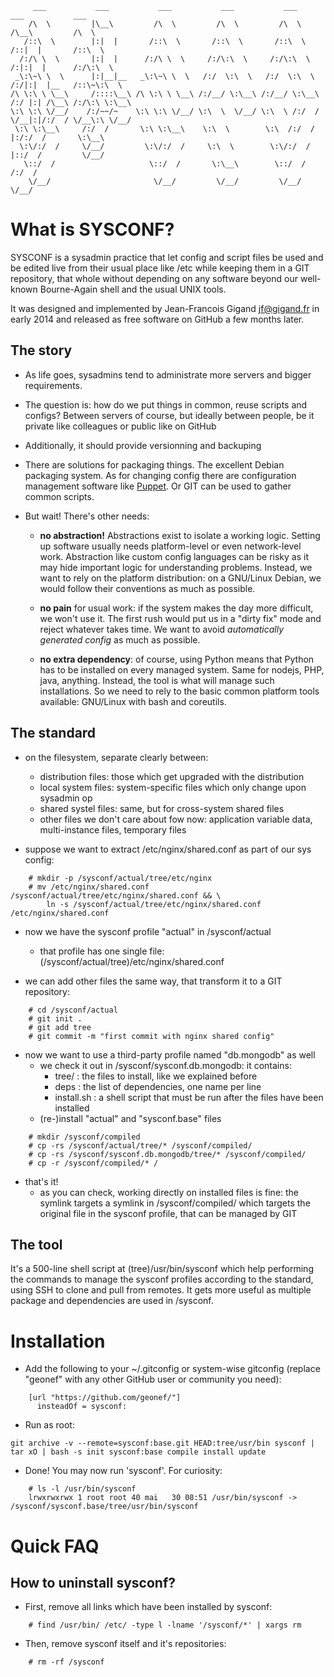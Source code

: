         ___           ___           ___           ___           ___           ___           ___     
        /\  \         |\__\         /\  \         /\  \         /\  \         /\__\         /\  \    
       /::\  \        |:|  |       /::\  \       /::\  \       /::\  \       /::|  |       /::\  \   
      /:/\ \  \       |:|  |      /:/\ \  \     /:/\:\  \     /:/\:\  \     /:|:|  |      /:/\:\  \  
     _\:\~\ \  \      |:|__|__   _\:\~\ \  \   /:/  \:\  \   /:/  \:\  \   /:/|:|  |__   /::\~\:\  \ 
    /\ \:\ \ \__\     /::::\__\ /\ \:\ \ \__\ /:/__/ \:\__\ /:/__/ \:\__\ /:/ |:| /\__\ /:/\:\ \:\__\
    \:\ \:\ \/__/    /:/~~/~    \:\ \:\ \/__/ \:\  \  \/__/ \:\  \ /:/  / \/__|:|/:/  / \/__\:\ \/__/
     \:\ \:\__\     /:/  /       \:\ \:\__\    \:\  \        \:\  /:/  /      |:/:/  /       \:\__\  
      \:\/:/  /     \/__/         \:\/:/  /     \:\  \        \:\/:/  /       |::/  /         \/__/  
       \::/  /                     \::/  /       \:\__\        \::/  /        /:/  /                 
        \/__/                       \/__/         \/__/         \/__/         \/__/                  
  


What is SYSCONF?
================

SYSCONF is a sysadmin practice that let config and script files be used and
be edited live from their usual place like /etc while keeping them in a GIT
repository, that whole without depending on any software beyond our well-known
Bourne-Again shell and the usual UNIX tools.

It was designed and implemented by Jean-Francois Gigand <jf@gigand.fr> in
early 2014 and released as free software on GitHub a few months later.


The story
---------
* As life goes, sysadmins tend to administrate more servers and bigger requirements.

* The question is: how do we put things in common, reuse scripts and configs? Between servers of course, but ideally between people, be it private like colleagues or public like on GitHub

* Additionally, it should provide versionning and backuping

* There are solutions for packaging things. The excellent Debian packaging system. As for changing config there are configuration management software like [Puppet](http://puppetlabs.com/). Or GIT can be used to gather common scripts.

* But wait! There's other needs:

  * **no abstraction!** Abstractions exist to isolate a working logic. Setting up software usually needs platform-level or even network-level work. Abstraction like custom config languages can be risky as it may hide important logic for understanding problems. Instead, we want to rely on the platform distribution: on a GNU/Linux Debian, we would follow their conventions as much as possible.

  * **no pain** for usual work: if the system makes the day more difficult, we won't use it. The first rush would put us in a "dirty fix" mode and reject whatever takes time. We want to avoid *automatically generated config* as much as possible.

  * **no extra dependency**: of course, using Python means that Python has to be installed on every managed system. Same for nodejs, PHP, java, anything. Instead, the tool is what will manage such installations. So we need to rely to the basic common platform tools available: GNU/Linux with bash and coreutils.


The standard
------------
* on the filesystem, separate clearly between:
  * distribution files: those which get upgraded with the distribution
  * local system files: system-specific files which only change upon sysadmin op
  * shared systel files: same, but for cross-system shared files
  * other files we don't care about fow now: application variable data, multi-instance files, temporary files

* suppose we want to extract /etc/nginx/shared.conf as part of our sys config:
```
    # mkdir -p /sysconf/actual/tree/etc/nginx
    # mv /etc/nginx/shared.conf /sysconf/actual/tree/etc/nginx/shared.conf && \
        ln -s /sysconf/actual/tree/etc/nginx/shared.conf /etc/nginx/shared.conf
```
* now we have the sysconf profile "actual" in /sysconf/actual
  * that profile has one single file: (/sysconf/actual/tree)/etc/nginx/shared.conf

* we can add other files the same way, that transform it to a GIT repository:
```
    # cd /sysconf/actual
    # git init .
    # git add tree
    # git commit -m "first commit with nginx shared config"
```

* now we want to use a third-party profile named "db.mongodb" as well
  * we check it out in /sysconf/sysconf.db.mongodb: it contains:
    * tree/ : the files to install, like we explained before
    * deps : the list of dependencies, one name per line
    * install.sh : a shell script that must be run after the files have been installed
  * (re-)install "actual" and "sysconf.base" files
```
    # mkdir /sysconf/compiled
    # cp -rs /sysconf/actual/tree/* /sysconf/compiled/
    # cp -rs /sysconf/sysconf.db.mongodb/tree/* /sysconf/compiled/
    # cp -r /sysconf/compiled/* /
```
  * that's it!
    * as you can check, working directly on installed files is fine: the symlink targets a symlink in /sysconf/compiled/ which targets the original file in the sysconf profile, that can be managed by GIT


The tool
--------
It's a 500-line shell script at (tree)/usr/bin/sysconf which help performing the commands to manage the sysconf profiles according to the standard, using SSH to clone and pull from remotes. It gets more useful as multiple package and dependencies are used in /sysconf.


Installation
============

* Add the following to your ~/.gitconfig or system-wise gitconfig (replace "geonef" with any other GitHub user or community you need):
```
    [url "https://github.com/geonef/"]
      insteadOf = sysconf:
```

* Run as root:
```
git archive -v --remote=sysconf:base.git HEAD:tree/usr/bin sysconf | tar xO | bash -s init sysconf:base compile install update
```

* Done! You may now run 'sysconf'. For curiosity:
```
    # ls -l /usr/bin/sysconf
    lrwxrwxrwx 1 root root 40 mai   30 08:51 /usr/bin/sysconf -> /sysconf/sysconf.base/tree/usr/bin/sysconf
```


Quick FAQ
=========

How to uninstall sysconf?
-------------------------

* First, remove all links which have been installed by sysconf:
```
    # find /usr/bin/ /etc/ -type l -lname '/sysconf/*' | xargs rm
```
* Then, remove sysconf itself and it's repositories:
```
    # rm -rf /sysconf
```
